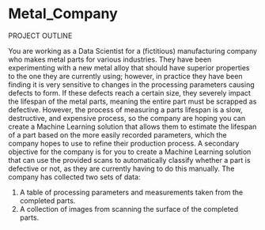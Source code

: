# Metal_Company
PROJECT OUTLINE

You are working as a Data Scientist for a (fictitious) manufacturing company who
makes metal parts for various industries. They have been experimenting with a new 
metal alloy that should have superior properties to the one they are currently using;
however, in practice they have been finding it is very sensitive to changes in the 
processing parameters causing defects to form. If these defects reach a certain size, 
they severely impact the lifespan of the metal parts, meaning the entire part must be 
scrapped as defective.
However, the process of measuring a parts lifespan is a slow, destructive, and 
expensive process, so the company are hoping you can create a Machine Learning 
solution that allows them to estimate the lifespan of a part based on the more easily 
recorded parameters, which the company hopes to use to refine their production 
process. A secondary objective for the company is for you to create a Machine 
Learning solution that can use the provided scans to automatically classify whether a 
part is defective or not, as they are currently having to do this manually.
The company has collected two sets of data:
1. A table of processing parameters and measurements taken from the 
completed parts.
2. A collection of images from scanning the surface of the completed parts.

